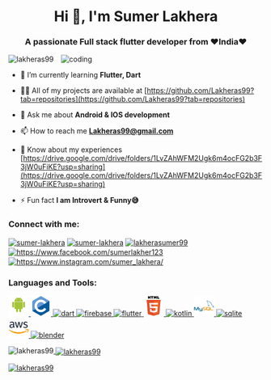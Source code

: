 <h1 align="center">Hi 👋, I'm Sumer Lakhera</h1>
<h3 align="center">A passionate Full stack flutter developer from ♥️India♥️</h3>

<img align="right" alt="coding" width="400" src="https://user-images.githubusercontent.com/55389276/140866485-8fb1c876-9a8f-4d6a-98dc-08c4981eaf70.gif">

<p align="left"> <img src="https://komarev.com/ghpvc/?username=lakheras99&label=Profile%20views&color=0e75b6&style=flat" alt="lakheras99" /> </p>

<!--- <p align="left"> <a href="https://github.com/ryo-ma/github-profile-trophy"><img src="https://github-profile-trophy.vercel.app/?username=lakheras99" alt="lakheras99" /></a> </p> --->

- 🌱 I’m currently learning **Flutter, Dart**

- 👨‍💻 All of my projects are available at [https://github.com/Lakheras99?tab=repositories](https://github.com/Lakheras99?tab=repositories)

- 💬 Ask me about **Android & IOS development**

- 📫 How to reach me **Lakheras99@gmail.com**

- 📄 Know about my experiences [https://drive.google.com/drive/folders/1LvZAhWFM2Ugk6m4ocFG2b3F3jW0uFiKE?usp=sharing](https://drive.google.com/drive/folders/1LvZAhWFM2Ugk6m4ocFG2b3F3jW0uFiKE?usp=sharing)

- ⚡ Fun fact **I am Introvert & Funny😅**

<h3 align="left">Connect with me:</h3>
<p align="left">

<a href="https://linkedin.com/in/sumer-lakhera" target="blank"><img align="center" src="https://raw.githubusercontent.com/rahuldkjain/github-profile-readme-generator/master/src/images/icons/Social/linked-in-alt.svg" alt="sumer-lakhera" height="30" width="40" /></a>
<a href="https://stackoverflow.com/users/sumer-lakhera" target="blank"><img align="center" src="https://raw.githubusercontent.com/rahuldkjain/github-profile-readme-generator/master/src/images/icons/Social/stack-overflow.svg" alt="sumer-lakhera" height="30" width="40" /></a>
<a href="https://twitter.com/lakherasumer99" target="blank"><img align="center" src="https://raw.githubusercontent.com/rahuldkjain/github-profile-readme-generator/master/src/images/icons/Social/twitter.svg" alt="lakherasumer99" height="30" width="40" /></a>
<a href="https://fb.com/https://www.facebook.com/sumerlakher123" target="blank"><img align="center" src="https://raw.githubusercontent.com/rahuldkjain/github-profile-readme-generator/master/src/images/icons/Social/facebook.svg" alt="https://www.facebook.com/sumerlakher123" height="30" width="40" /></a>
<a href="https://instagram.com/https://www.instagram.com/sumer_lakhera/" target="blank"><img align="center" src="https://raw.githubusercontent.com/rahuldkjain/github-profile-readme-generator/master/src/images/icons/Social/instagram.svg" alt="https://www.instagram.com/sumer_lakhera/" height="30" width="40" /></a>
</p>

<h3 align="left">Languages and Tools:</h3>
<p align="left"> <a href="https://developer.android.com" target="_blank" rel="noreferrer"> <img src="https://raw.githubusercontent.com/devicons/devicon/master/icons/android/android-original-wordmark.svg" alt="android" width="40" height="40"/> </a>  </a> <a href="https://www.cprogramming.com/" target="_blank" rel="noreferrer"> <img src="https://raw.githubusercontent.com/devicons/devicon/master/icons/c/c-original.svg" alt="c" width="40" height="40"/> </a> <a href="https://dart.dev" target="_blank" rel="noreferrer"> <img src="https://www.vectorlogo.zone/logos/dartlang/dartlang-icon.svg" alt="dart" width="40" height="40"/> </a> <a href="https://firebase.google.com/" target="_blank" rel="noreferrer"> <img src="https://www.vectorlogo.zone/logos/firebase/firebase-icon.svg" alt="firebase" width="40" height="40"/> </a> <a href="https://flutter.dev" target="_blank" rel="noreferrer"> <img src="https://www.vectorlogo.zone/logos/flutterio/flutterio-icon.svg" alt="flutter" width="40" height="40"/> </a> <a href="https://www.w3.org/html/" target="_blank" rel="noreferrer"> <img src="https://raw.githubusercontent.com/devicons/devicon/master/icons/html5/html5-original-wordmark.svg" alt="html5" width="40" height="40"/> </a> <a href="https://kotlinlang.org" target="_blank" rel="noreferrer"> <img src="https://www.vectorlogo.zone/logos/kotlinlang/kotlinlang-icon.svg" alt="kotlin" width="40" height="40"/> </a> <a href="https://www.mysql.com/" target="_blank" rel="noreferrer"> <img src="https://raw.githubusercontent.com/devicons/devicon/master/icons/mysql/mysql-original-wordmark.svg" alt="mysql" width="40" height="40"/> </a> <a href="https://www.sqlite.org/" target="_blank" rel="noreferrer"> <img src="https://www.vectorlogo.zone/logos/sqlite/sqlite-icon.svg" alt="sqlite" width="40" height="40"/> </a> <a href="https://aws.amazon.com" target="_blank" rel="noreferrer"> <img src="https://raw.githubusercontent.com/devicons/devicon/master/icons/amazonwebservices/amazonwebservices-original-wordmark.svg" alt="aws" width="40" height="40"/> </a> <a href="https://www.blender.org/" target="_blank" rel="noreferrer"> <img src="https://download.blender.org/branding/community/blender_community_badge_white.svg" alt="blender" width="40" height="40"/></p>

<p><img align="left" src="https://github-readme-stats.vercel.app/api/top-langs?username=lakheras99&show_icons=true&locale=en&layout=compact" alt="lakheras99" /></p>

<p>&nbsp;<img align="center" src="https://github-readme-stats.vercel.app/api?username=lakheras99&show_icons=true&locale=en" alt="lakheras99" /></p>

<p><img align="center" src="https://github-readme-streak-stats.herokuapp.com/?user=lakheras99&" alt="lakheras99" /></p>
